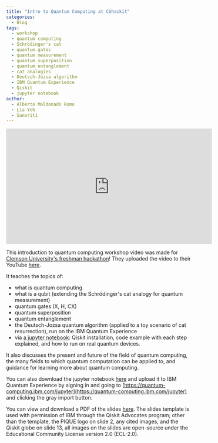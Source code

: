 ```yaml
---
title: "Intro to Quantum Computing at CUhackit"
categories:
  - Blog
tags:
  - workshop
  - quantum computing
  - Schrödinger's cat
  - quantum gates
  - quantum measurement
  - quantum superposition
  - quantum entanglement
  - cat analogies
  - Deutsch-Jozsa algorithm
  - IBM Quantum Experience
  - Qiskit
  - jupyter notebook
author:
  - Alberto Maldonado Romo
  - Lia Yeh
  - Sansriti
---
```


<iframe width="560" height="315" src="https://www.youtube-nocookie.com/embed/9XAZUlAu2dA" frameborder="0" allow="accelerometer; autoplay; encrypted-media; gyroscope; picture-in-picture" allowfullscreen></iframe>

This introduction to quantum computing workshop video was made for [Clemson University's freshman hackathon](https://cuhack.it/)!  They uploaded the video to their YouTube [here](https://www.youtube.com/watch?v=YPp4HwqjHAw&t=1536s).

It teaches the topics of:
  - what is quantum computing
  - what is a qubit (extending the Schrödinger's cat analogy for quantum measurement)
  - quantum gates (X, H, CX)
  - quantum superposition
  - quantum entanglement
  - the Deutsch-Jozsa quantum algorithm (applied to a toy scenario of cat resurrection), run on the IBM Quantum Experience
  - via [a jupyter notebook](https://colab.research.google.com/drive/1H5dFJ00q76oNlUZecy-8tWoFZRms51KM?usp=sharing): Qiskit installation, code example with each step explained, and how to run on real quantum devices.

It also discusses the present and future of the field of quantum computing, the many fields to which quantum computation can be applied to, and guidance for learning more about quantum computing.

You can also download the jupyter notebook [here](https://github.com/Quantum-Universal-Education/Quantum-Universal-Education.github.io/blob/master/assets/quantum_programs/Qiskit_install_intro_devices.ipynb) and upload it to IBM Quantum Experience by signing in and going to [https://quantum-computing.ibm.com/jupyter](https://quantum-computing.ibm.com/jupyter) and clicking the gray import button.

You can view and download a PDF of the slides [here](https://github.com/Quantum-Universal-Education/Quantum-Universal-Education.github.io/blob/master/assets/quantum_programs/Intro_to_QC_CUhackit_slides.pdf).  The slides template is used with permission of IBM through the Qiskit Advocates program; other than the template, the PIQUE logo on slide 2, any cited images, and the Qiskit globe on slide 13, all images on the slides are open-source under the Educational Community License version 2.0 (ECL-2.0).
